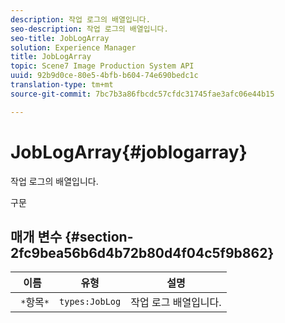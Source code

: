 ```yaml
---
description: 작업 로그의 배열입니다.
seo-description: 작업 로그의 배열입니다.
seo-title: JobLogArray
solution: Experience Manager
title: JobLogArray
topic: Scene7 Image Production System API
uuid: 92b9d0ce-80e5-4bfb-b604-74e690bedc1c
translation-type: tm+mt
source-git-commit: 7bc7b3a86fbcdc57cfdc31745fae3afc06e44b15

---
```



# JobLogArray{#joblogarray}

작업 로그의 배열입니다.

구문

## 매개 변수 {#section-2fc9bea56b6d4b72b80d4f04c5f9b862}

| 이름 | 유형 | 설명 |
|---|---|---|
| ` *`항목`*` | `types:JobLog` | 작업 로그 배열입니다. |

